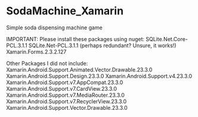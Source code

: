 # SodaMachine_Xamarin
Simple soda dispensing machine game


IMPORTANT:
Please install these packages using nuget:
SQLite.Net.Core-PCL.3.1.1
SQLite.Net-PCL.3.1.1 (perhaps redundant? Unsure, it works!)
Xamarin.Forms.2.3.2.127


Other Packages I did not include:
Xamarin.Android.Support.Animated.Vector.Drawable.23.3.0
Xamarin.Android.Support.Design.23.3.0
Xamarin.Android.Support.v4.23.3.0
Xamarin.Android.Support.v7.AppCompat.23.3.0
Xamarin.Android.Support.v7.CardView.23.3.0
Xamarin.Android.Support.v7.MediaRouter.23.3.0
Xamarin.Android.Support.v7.RecyclerView.23.3.0
Xamarin.Android.Support.Vector.Drawable.23.3.0
